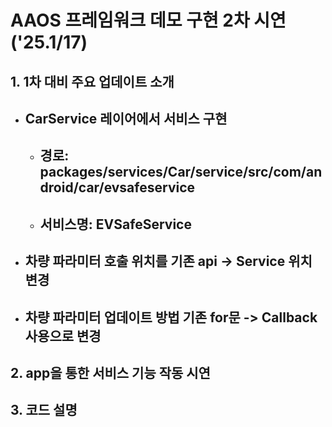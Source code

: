 # AAOS 프레임워크 데모 구현 2차 시연 ('25.1/17)

## 1. 1차 대비 주요 업데이트 소개
  * ## CarService 레이어에서 서비스 구현
     * ## 경로: packages/services/Car/service/src/com/android/car/evsafeservice
     * ## 서비스명: EVSafeService
  * ## 차량 파라미터 호출 위치를 기존 api -> Service 위치 변경
  * ## 차량 파라미터 업데이트 방법 기존 for문 -> Callback 사용으로 변경

## 2. app을 통한 서비스 기능 작동 시연

## 3. 코드 설명
